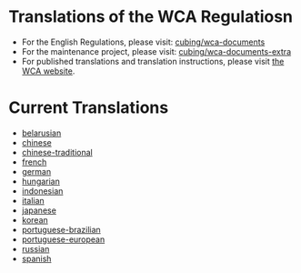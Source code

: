 # Translations of the WCA Regulatiosn

- For the English Regulations, please visit: [cubing/wca-documents](https://github.com/cubing/wca-documents)
- For the maintenance project, please visit: [cubing/wca-documents-extra](https://github.com/cubing/wca-documents-extra)
- For published translations and translation instructions, please visit [the WCA website](https://www.worldcubeassociation.org/regulations/translations/).

# Current Translations

- [belarusian](https://github.com/cubing/wca-documents-translations/tree/belarusian)
- [chinese](https://github.com/cubing/wca-documents-translations/tree/chinese)
- [chinese-traditional](https://github.com/cubing/wca-documents-translations/tree/chinese-traditional)
- [french](https://github.com/cubing/wca-documents-translations/tree/french)
- [german](https://github.com/cubing/wca-documents-translations/tree/german)
- [hungarian](https://github.com/cubing/wca-documents-translations/tree/hungarian)
- [indonesian](https://github.com/cubing/wca-documents-translations/tree/indonesian)
- [italian](https://github.com/cubing/wca-documents-translations/tree/italian)
- [japanese](https://github.com/cubing/wca-documents-translations/tree/japanese)
- [korean](https://github.com/cubing/wca-documents-translations/tree/korean)
- [portuguese-brazilian](https://github.com/cubing/wca-documents-translations/tree/portuguese-brazilian)
- [portuguese-european](https://github.com/cubing/wca-documents-translations/tree/portuguese-european)
- [russian](https://github.com/cubing/wca-documents-translations/tree/russian)
- [spanish](https://github.com/cubing/wca-documents-translations/tree/spanish)
